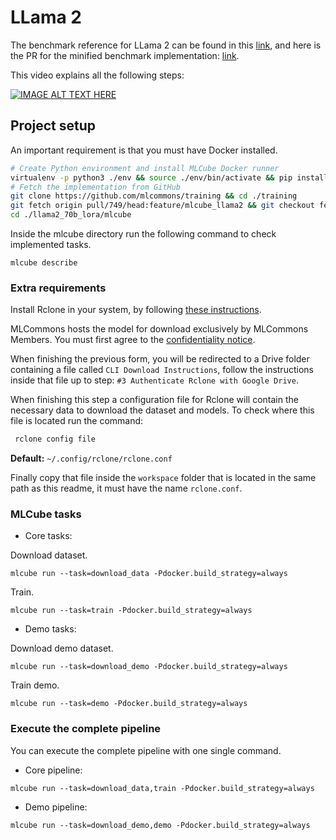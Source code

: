 # LLama 2

The benchmark reference for LLama 2 can be found in this [link](https://github.com/mlcommons/training/tree/master/llama2_70b_lora), and here is the PR for the minified benchmark implementation: [link](https://github.com/mlcommons/training/pull/749).

This video explains all the following steps:

[![IMAGE ALT TEXT HERE](https://img.youtube.com/vi/1Y9q-nltI8U/0.jpg)](https://youtu.be/1Y9q-nltI8U)

## Project setup

An important requirement is that you must have Docker installed.

```bash
# Create Python environment and install MLCube Docker runner 
virtualenv -p python3 ./env && source ./env/bin/activate && pip install pip==24.0 && pip install mlcube-docker
# Fetch the implementation from GitHub
git clone https://github.com/mlcommons/training && cd ./training
git fetch origin pull/749/head:feature/mlcube_llama2 && git checkout feature/mlcube_llama2
cd ./llama2_70b_lora/mlcube
```

Inside the mlcube directory run the following command to check implemented tasks.

```shell
mlcube describe
```

### Extra requirements

Install Rclone in your system, by following [these instructions](https://rclone.org/install/).

MLCommons hosts the model for download exclusively by MLCommons Members. You must first agree to the [confidentiality notice](https://docs.google.com/forms/d/e/1FAIpQLSc_8VIvRmXM3I8KQaYnKf7gy27Z63BBoI_I1u02f4lw6rBp3g/viewform).

When finishing the previous form, you will be redirected to a Drive folder containing a file called `CLI Download Instructions`, follow the instructions inside that file up to step: `#3 Authenticate Rclone with Google Drive`.

When finishing this step a configuration file for Rclone will contain the necessary data to download the dataset and models. To check where this file is located run the command:

```bash
 rclone config file
 ```

 **Default:** `~/.config/rclone/rclone.conf`

Finally copy that file inside the `workspace` folder that is located in the same path as this readme, it must have the name `rclone.conf`.

### MLCube tasks

* Core tasks:

Download dataset.

```shell
mlcube run --task=download_data -Pdocker.build_strategy=always
```

Train.

```shell
mlcube run --task=train -Pdocker.build_strategy=always
```

* Demo tasks:

Download demo dataset.

```shell
mlcube run --task=download_demo -Pdocker.build_strategy=always
```

Train demo.

```shell
mlcube run --task=demo -Pdocker.build_strategy=always
```

### Execute the complete pipeline

You can execute the complete pipeline with one single command.

* Core pipeline:

```shell
mlcube run --task=download_data,train -Pdocker.build_strategy=always
```

* Demo pipeline:

```shell
mlcube run --task=download_demo,demo -Pdocker.build_strategy=always
```
